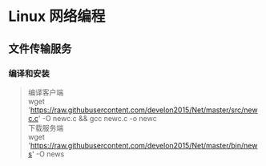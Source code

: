 # Linux 网络编程

## 文件传输服务
### 编译和安装
> 编译客户端 <br/>
> wget 'https://raw.githubusercontent.com/develon2015/Net/master/src/newc.c' -O newc.c && gcc newc.c -o newc <br/>
> 下载服务端 <br/>
> wget 'https://raw.githubusercontent.com/develon2015/Net/master/bin/news' -O news <br/>


